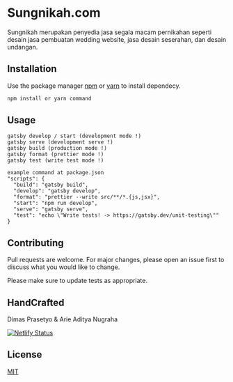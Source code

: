 # Sungnikah.com

Sungnikah merupakan penyedia jasa segala macam pernikahan seperti desain jasa pembuatan wedding website, jasa desain seserahan, dan desain undangan.


## Installation

Use the package manager 
[npm](https://nodejs.org/en/download/package-manager/) or
[yarn](https://yarnpkg.com/) to install dependecy.

```bash
npm install or yarn command
```

## Usage

```
gatsby develop / start (development mode !)
gatsby serve (development serve !)
gatsby build (production mode !)
gatsby format (prettier mode !)
gatsby test (write test mode !)

example command at package.json
"scripts": {
  "build": "gatsby build",
  "develop": "gatsby develop",
  "format": "prettier --write src/**/*.{js,jsx}",
  "start": "npm run develop",
  "serve": "gatsby serve",
  "test": "echo \"Write tests! -> https://gatsby.dev/unit-testing\""
}
```

## Contributing
Pull requests are welcome. For major changes, please open an issue first to discuss what you would like to change.

Please make sure to update tests as appropriate.

## HandCrafted
Dimas Prasetyo &
Arie Aditya Nugraha

[![Netlify Status](https://api.netlify.com/api/v1/badges/36d23392-bbe3-43bd-b4c6-e9bc05fbcbd6/deploy-status)](https://app.netlify.com/sites/sungnikah/deploys)

## License
[MIT](https://choosealicense.com/licenses/mit/)
